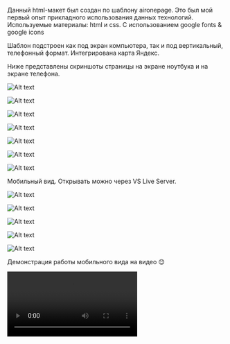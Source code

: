 Данный html-макет был создан по шаблону aironepage. 
Это был мой первый опыт прикладного использования данных технологий.
Используемые материалы: html и css.
С использованием google fonts & google icons

Шаблон подстроен как под экран компьютера, так и под вертикальный, телефонный формат. 
Интегрирована карта Яндекс. 

Ниже представлены скриншоты страницы на экране ноутбука и на экране телефона.

![Alt text](readme/2023-06-27_20-45-55.png) 

![Alt text](readme/2023-06-27_20-46-10.png) 

![Alt text](readme/2023-06-27_20-46-28.png) 

![Alt text](readme/2023-06-27_20-47-06.png) 

![Alt text](readme/2023-06-27_20-47-35-1.png) 

![Alt text](readme/2023-06-27_20-48-25-1.png)

![Alt text](readme/2023-06-27_20-49-23-1.png) 

Мобильный вид. Открывать можно через VS Live Server.

![Alt text](readme/2023-06-27_20-51-33.png) 

![Alt text](readme/2023-06-27_20-51-53.png) 

![Alt text](readme/2023-06-27_20-52-08.png) 

![Alt text](readme/2023-06-27_20-52-34.png)

![Alt text](readme/2023-06-27_20-52-58.png) 

Демонстрация работы мобильного вида на видео 😊

<video src="readme/doc_2023-06-27_22-21-38.mp4" controls title="Title"></video>